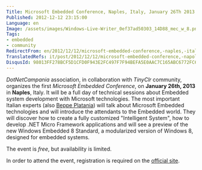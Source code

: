 ```yaml
---
Title: Microsoft Embedded Conference, Naples, Italy, January 26Th 2013
Published: 2012-12-12 23:15:00
Language: en
Image: /assets/images/Windows-Live-Writer_0ef37ad50303_14D88_mec_w_8.png
Tags:
- embedded
- community
RedirectFrom: en/2012/12/12/microsoft-embedded-conference,-naples,-italy,-january-26th-2013.aspx
TranslatedRefs: it/post/2012/12/12/microsoft-embedded-conference,-napoli,-26-gennaio-2013.md
DisqusId: 98013FF278BCF5D1CFD0F943E2FC497F7F94BEFA5E0AAC7C165ABC6772FC61CD
---
```

*DotNetCampania* association, in collaboration with *TinyClr* community, organizes the first *Microsoft Embedded Conference*, on **January 26th, 2013** in **Naples**, Italy. It will be a full day of technical sessions about Embedded system development with Microsoft technologies. The most important Italian experts (also <a href="http://beppeplatania.cloudapp.net" target="_blank">Beppe Platania</a>) will talk about Microsoft Embedded technologies and will introduce the attendants to the Embedded world. They will discover how to create a fully customized "Intelligent System", how to develop .NET Micro Framework applications and will see a preview of the new Windows Embedded 8 Standard, a modularized version of Windows 8, designed for embedded systems.

The event is *free*, but availability is limited.

In order to attend the event, registration is required on the <a href="http://www.microsoftembeddedconference.it/" target="_blank">official site</a>.